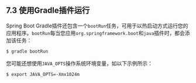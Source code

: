 <h2>7.3 使用Gradle插件运行</h2>

Spring Boot Gradle插件还包含一个```bootRun```任务，可用于以热启动方式运行您的应用程序。```bootRun```每当您应用```org.springframework.boot```和```java```插件时，都会添加该任务：

```bash
$ gradle bootRun
```

您可能还想使用```JAVA_OPTS```操作系统环境变量，如以下示例所示：

```bash
$ export JAVA_OPTS=-Xmx1024m
```
